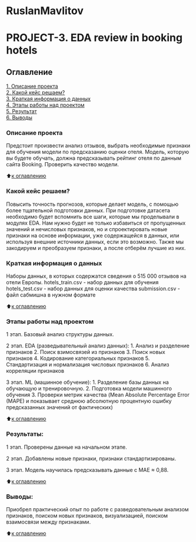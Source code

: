 # RuslanMavlitov
# PROJECT-3. EDA review in booking hotels

## Оглавление  
[1. Описание проекта](/home/russ174/IDE/hh_analysis/sf_data_science/sf_data_science/Project_3_EDA/README.md)  
[2. Какой кейс решаем?](.README.md#Какой-кейс-решаем)  
[3. Краткая информация о данных](.README.md#Краткая-информация-о-данных)  
[4. Этапы работы над проектом](.README.md#Этапы-работы-над-проектом)  
[5. Результат](.README.md#Результат)    
[6. Выводы](.README.md#Выводы) 

### Описание проекта    
Предстоит произвести анализ отзывов, выбрать необходимые признаки для обучения модели по предсказанию оценки отеля. 
Модель, которую вы будете обучать, должна предсказывать рейтинг отеля по данным сайта Booking. Проверить качество модели.

:arrow_up:[к оглавлению](_)


### Какой кейс решаем?    
Повысить точность прогнозов, которые делает модель, с помощью более тщательной подготовки данных.
При подготовке датасета необходимо будет вспомнить все шаги, которые мы проделывали в модулях EDA. Нам нужно будет не только избавиться от пропущенных значений и нечисловых признаков, но и спроектировать новые признаки на основе информации, уже содержащейся в данных, или используя внешние источники данных, если это возможно. Также мы закодируем и преобразуем признаки, а после отберём лучшие из них.

### Краткая информация о данных
Наборы данных, в которых содержатся сведения о 515 000 отзывов на отели Европы. 
hotels_train.csv - набор данных для обучения
hotels_test.csv - набор данных для оценки качества
submission.csv - файл сабмишна в нужном формате
  
:arrow_up:[к оглавлению](.README.md#Оглавление)


### Этапы работы над проектом  
1 этап. Базовый анализ структуры данных.

2 этап. EDA (разведывательный анализ данных):
     1. Анализ и разделение признаков
     2. Поиск взимосвязей из признаков
     3. Поиск новых признаков
     4. Кодирование категориальных признаков
     5. Стандартизация и нормализация числовых признаков
     6. Анализ корреляции признаков
    
3 этап. ML (машинное обучение):
     1. Разделение базы данных на обучающую и тренировочную.
     2. Подготовка модели машинного обучения
     3. Проверки метрик качества (Mean Absolute Percentage Error (MAPE) и показывает среднюю абсолютную процентную ошибку предсказанных значений от фактических)

:arrow_up:[к оглавлению](.README.md#Оглавление)


### Результаты:  
1 этап. Проверены данные на начальном этапе. 

2 этап. Добавлены новые признаки, признаки стандартизированы.

3 этап. Модель научилась предсказывать данные с МАЕ ≈ 0,88.

:arrow_up:[к оглавлению](.README.md#Оглавление)


### Выводы:  

Приобрел практический опыт по работе с разведовательным анализом признаков, поиском новых признаков, визуализацией, поиском взаимосвязи между признаками.


:arrow_up:[к оглавлению](.README.md#Оглавление)



